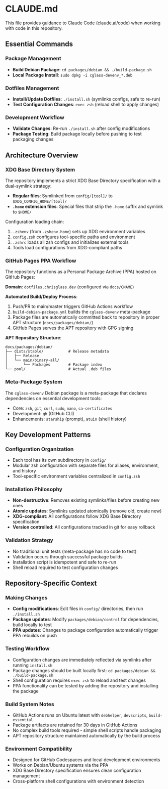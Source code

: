 # CLAUDE.md

This file provides guidance to Claude Code (claude.ai/code) when working with code in this repository.

## Essential Commands

### Package Management
- **Build Debian Package**: `cd packages/debian && ./build-package.sh`
- **Local Package Install**: `sudo dpkg -i cglass-devenv_*.deb`

### Dotfiles Management  
- **Install/Update Dotfiles**: `./install.sh` (symlinks configs, safe to re-run)
- **Test Configuration Changes**: `exec zsh` (reload shell to apply changes)

### Development Workflow
- **Validate Changes**: Re-run `./install.sh` after config modifications
- **Package Testing**: Build package locally before pushing to test packaging changes

## Architecture Overview

### XDG Base Directory System
The repository implements a strict XDG Base Directory specification with a dual-symlink strategy:

- **Regular files**: Symlinked from `config/[tool]/` to `$XDG_CONFIG_HOME/[tool]/`
- **`.home` extension files**: Special files that strip the `.home` suffix and symlink to `$HOME/`

Configuration loading chain:
1. `.zshenv` (from `.zshenv.home`) sets up XDG environment variables
2. `config.zsh` configures tool-specific paths and environment
3. `.zshrc` loads all zsh configs and initializes external tools
4. Tools load configurations from XDG-compliant paths

### GitHub Pages PPA Workflow
The repository functions as a Personal Package Archive (PPA) hosted on GitHub Pages:

**Domain**: `dotfiles.chrisglass.dev` (configured via `docs/CNAME`)

**Automated Build/Deploy Process**:
1. Push/PR to main/master triggers GitHub Actions workflow
2. `build-debian-package.yml` builds the `cglass-devenv` meta-package
3. Package files are automatically committed back to repository in proper APT structure (`docs/packages/debian/`)
4. GitHub Pages serves the APT repository with GPG signing

**APT Repository Structure**:
```
docs/packages/debian/
├── dists/stable/           # Release metadata
│   ├── Release
│   └── main/binary-all/
│       └── Packages        # Package index
└── pool/                   # Actual .deb files
```

### Meta-Package System
The `cglass-devenv` Debian package is a meta-package that declares dependencies on essential development tools:
- Core: `zsh`, `git`, `curl`, `sudo`, `nano`, `ca-certificates`  
- Development: `gh` (GitHub CLI)
- Enhancements: `starship` (prompt), `atuin` (shell history)

## Key Development Patterns

### Configuration Organization
- Each tool has its own subdirectory in `config/`
- Modular zsh configuration with separate files for aliases, environment, and history
- Tool-specific environment variables centralized in `config.zsh`

### Installation Philosophy
- **Non-destructive**: Removes existing symlinks/files before creating new ones
- **Atomic updates**: Symlinks updated atomically (remove old, create new)
- **XDG-compliant**: All configurations follow XDG Base Directory specification
- **Version controlled**: All configurations tracked in git for easy rollback

### Validation Strategy
- No traditional unit tests (meta-package has no code to test)
- Validation occurs through successful package builds
- Installation script is idempotent and safe to re-run
- Shell reload required to test configuration changes

## Repository-Specific Context

### Making Changes
- **Config modifications**: Edit files in `config/` directories, then run `./install.sh`
- **Package updates**: Modify `packages/debian/control` for dependencies, build locally to test
- **PPA updates**: Changes to package configuration automatically trigger PPA rebuilds on push

### Testing Workflow
- Configuration changes are immediately reflected via symlinks after running `install.sh`
- Package changes should be built locally first: `cd packages/debian && ./build-package.sh`
- Shell configuration requires `exec zsh` to reload and test changes
- PPA functionality can be tested by adding the repository and installing the package

### Build System Notes
- GitHub Actions runs on Ubuntu latest with `debhelper`, `devscripts`, `build-essential`
- Package artifacts are retained for 30 days in GitHub Actions
- No complex build tools required - simple shell scripts handle packaging
- APT repository structure maintained automatically by the build process

### Environment Compatibility
- Designed for GitHub Codespaces and local development environments
- Works on Debian/Ubuntu systems via the PPA
- XDG Base Directory specification ensures clean configuration management
- Cross-platform shell configurations with environment detection